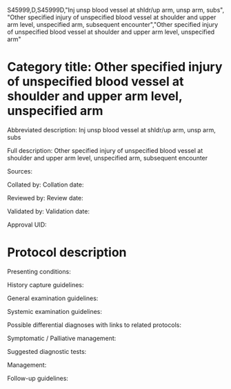 S45999,D,S45999D,"Inj unsp blood vessel at shldr/up arm, unsp arm, subs", "Other specified injury of unspecified blood vessel at shoulder and upper arm level, unspecified arm, subsequent encounter","Other specified injury of unspecified blood vessel at shoulder and upper arm level, unspecified arm"
# Category title: Other specified injury of unspecified blood vessel at shoulder and upper arm level, unspecified arm

Abbreviated description: Inj unsp blood vessel at shldr/up arm, unsp arm, subs

Full description: Other specified injury of unspecified blood vessel at shoulder and upper arm level, unspecified arm, subsequent encounter

Sources:

Collated by:
Collation date:

Reviewed by:
Review date:

Validated by:
Validation date:

Approval UID:

# Protocol description

Presenting conditions:

History capture guidelines:

General examination guidelines:

Systemic examination guidelines:

Possible differential diagnoses with links to related protocols:

Symptomatic / Palliative management:

Suggested diagnostic tests:

Management:

Follow-up guidelines:
